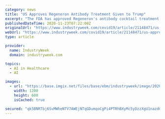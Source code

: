 ```yaml
---
category: news
title: "US Approves Regeneron Antibody Treatment Given to Trump"
excerpt: "The FDA has approved Regeneron's antibody cocktail treatment for COVID with an Emergency Use Authorization. A Covid-19 antibody therapy used to treat President Donald Trump was approved by the US drug regulator on Saturday for people who aren't yet hospitalized by the disease but are at high risk."
publishedDateTime: 2020-11-23T07:22:00Z
originalUrl: "https://www.industryweek.com/covid19/article/21148471/us-approves-regeneron-antibody-treatment-given-to-trump"
webUrl: "https://www.industryweek.com/covid19/article/21148471/us-approves-regeneron-antibody-treatment-given-to-trump"
type: article

provider:
  name: IndustryWeek
  domain: industryweek.com

topics:
  - AI in Healthcare
  - AI

images:
  - url: "https://base.imgix.net/files/base/ebm/industryweek/image/2020/11/regeneron_stock_photo_covid_injection_treatment_medicine____Bernard_Chantal___Dreamstime.5fbb5faa14bb3.png?auto=format&fit=max&w=1200"
    width: 1200
    height: 600
    isCached: true

secured: "qk5BNRTbj6SvMWheNTV7AWEjNTqGDumqoCgPi4PTRhBXyMc5yDzzXgU1nazdGZ6u0E/3wGIFd3hyU+kfwGZdaWtSZI0kVnIPlZSqV5YKipBIDdT5vpiWnKu3CJiLzRZ/EcNeFV6XMh2Xl7o4uyJjqLiOW3eRp/FhslXbEleSzRGlo3xw8NLDzcla0rXEVljoy0/xzZV39Vn2aHGYVzriT3XKIMQTDcWanzqC6m8UmNjRufQtILz5A0RGq0nI0FbzdXsmmbdmfbdjMOkgdkR38+ib67uFDgNqthg4APzQYhjysIbi6WahnV254SRkgpxEMEiTeNubrl/OObA76NcpVGYYpWQF75ZHTcmyADJPLXo=;mWnR8OQI0r3cNfsACOVyMw=="
---
```


